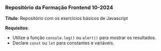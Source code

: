 ### Repositório da Formação Frontend 10-2024
 
**Título**: Repositório com os exercícios básicos de Javascript
 
**Requisitos**:
 
- Utilize a função `console.log()` ou `alert()` para mostrar os resultados.
- Declare `const` ou `let` para constantes e variáveis.

